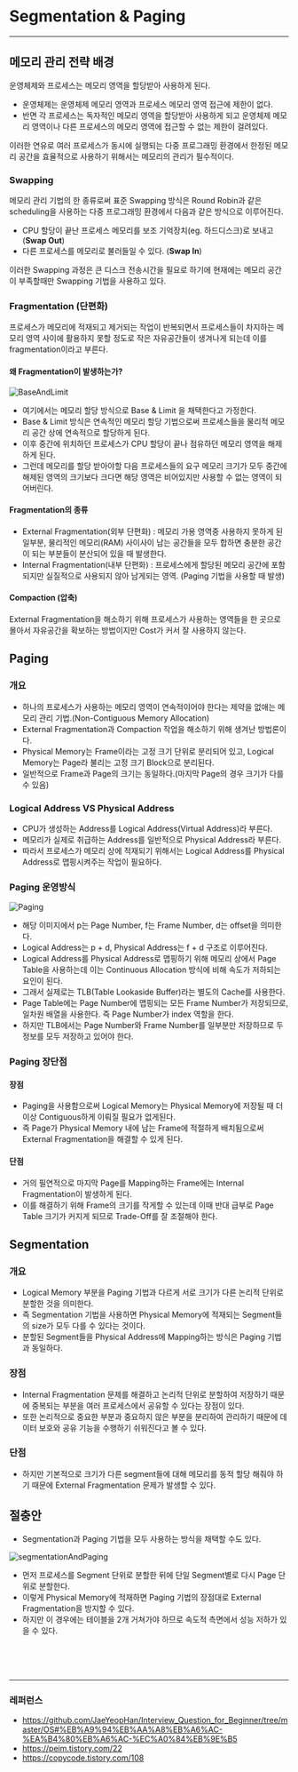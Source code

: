 # Segmentation & Paging

---

## 메모리 관리 전략 배경
운영체제와 프로세스는 메모리 영역을 할당받아 사용하게 된다.
- 운영체제는 운영체제 메모리 영역과 프로세스 메모리 영역 접근에 제한이 없다.
- 반면 각 프로세스는 독자적인 메모리 영역을 할당받아 사용하게 되고 운영체제 메모리 영역이나 다른 프로세스의 메모리 영역에 접근할 수 없는 제한이 걸려있다.

이러한 연유로 여러 프로세스가 동시에 실행되는 다중 프로그래밍 환경에서 한정된 메모리 공간을 효율적으로 사용하기 위해서는 메모리의 관리가 필수적이다.

### Swapping
메모리 관리 기법의 한 종류로써 표준 Swapping 방식은 Round Robin과 같은 scheduling을 사용하는 다중 프로그래밍 환경에서 다음과 같은 방식으로 이루어진다.
- CPU 할당이 끝난 프로세스 메모리를 보조 기억장치(eg. 하드디스크)로 보내고 (**Swap Out**)
- 다른 프로세스를 메모리로 불러들일 수 있다. (**Swap In**)

이러한 Swapping 과정은 큰 디스크 전송시간을 필요로 하기에 현재에는 메모리 공간이 부족할때만 Swapping 기법을 사용하고 있다.

### Fragmentation (단편화)
프로세스가 메모리에 적재되고 제거되는 작업이 반복되면서 프로세스들이 차지하는 메모리 영역 사이에 활용하지 못할 정도로 작은 자유공간들이 생겨나게 되는데 이를 fragmentation이라고 부른다.

#### 왜 Fragmentation이 발생하는가?
![BaseAndLimit](https://user-images.githubusercontent.com/31722737/211134322-b95659d8-a5d6-4a80-a7e7-dfef4f25146b.png)
- 여기에서는 메모리 할당 방식으로 Base & Limit 을 채택한다고 가정한다.
- Base & Limit 방식은 연속적인 메모리 할당 기법으로써 프로세스들을 물리적 메모리 공간 상에 연속적으로 할당하게 된다.
- 이후 중간에 위치하던 프로세스가 CPU 할당이 끝나 점유하던 메모리 영역을 해제하게 된다.
- 그런데 메모리를 할당 받아야할 다음 프로세스들의 요구 메모리 크기가 모두 중간에 해제된 영역의 크기보다 크다면 해당 영역은 비어있지만 사용할 수 없는 영역이 되어버린다.

#### Fragmentation의 종류
- External Fragmentation(외부 단편화) : 메모리 가용 영역중 사용하지 못하게 된 일부분, 물리적인 메모리(RAM) 사이사이 남는 공간들을 모두 합하면 충분한 공간이 되는 부분들이 분산되어 있을 때 발생한다.
- Internal Fragmentation(내부 단편화) : 프로세스에게 할당된 메모리 공간에 포함되지만 실질적으로 사용되지 않아 남게되는 영역. (Paging 기법을 사용할 때 발생)

#### Compaction (압축)
External Fragmentation을 해소하기 위해 프로세스가 사용하는 영역들을 한 곳으로 몰아서 자유공간을 확보하는 방법이지만 Cost가 커서 잘 사용하지 않는다.

## Paging

### 개요
- 하나의 프로세스가 사용하는 메모리 영역이 연속적이어야 한다는 제약을 없애는 메모리 관리 기법.(Non-Contiguous Memory Allocation)
- External Fragmentation과 Compaction 작업을 해소하기 위해 생겨난 방법론이다.
- Physical Memory는 Frame이라는 고정 크기 단위로 분리되어 있고, Logical Memory는 Page라 불리는 고정 크기 Block으로 분리된다.
- 일반적으로 Frame과 Page의 크기는 동일하다.(마지막 Page의 경우 크기가 다를 수 있음)

### Logical Address VS Physical Address
- CPU가 생성하는 Address를 Logical Address(Virtual Address)라 부른다.
- 메모리가 실제로 취급하는 Address를 일반적으로 Physical Address라 부른다.
- 따라서 프로세스가 메모리 상에 적재되기 위해서는 Logical Address를 Physical Address로 맵핑시켜주는 작업이 필요하다.

### Paging 운영방식
![Paging](https://user-images.githubusercontent.com/31722737/211138822-84c2982e-0e73-4bf2-b8e1-9f23d7f5480b.png)
- 해당 이미지에서 p는 Page Number, f는 Frame Number, d는 offset을 의미한다.
- Logical Address는 p + d, Physical Address는 f + d 구조로 이루어진다.
- Logical Address를 Physical Address로 맵핑하기 위해 메모리 상에서 Page Table을 사용하는데 이는 Continuous Allocation 방식에 비해 속도가 저하되는 요인이 된다.
- 그래서 실제로는 TLB(Table Lookaside Buffer)라는 별도의 Cache를 사용한다.
- Page Table에는 Page Number에 맵핑되는 모든 Frame Number가 저장되므로, 일차원 배열을 사용한다. 즉 Page Number가 index 역할을 한다.
- 하지만 TLB에서는 Page Number와 Frame Number를 일부분만 저장하므로 두 정보를 모두 저장하고 있어야 한다.

### Paging 장단점
#### 장점
- Paging을 사용함으로써 Logical Memory는 Physical Memory에 저장될 때 더 이상 Contiguous하게 이뤄질 필요가 없게된다.
- 즉 Page가 Physical Memory 내에 남는 Frame에 적절하게 배치됨으로써 External Fragmentation을 해결할 수 있게 된다.

#### 단점
- 거의 필연적으로 마지막 Page를 Mapping하는 Frame에는 Internal Fragmentation이 발생하게 된다.
- 이를 해결하기 위해 Frame의 크기를 작게할 수 있는데 이때 반대 급부로 Page Table 크기가 커지게 되므로 Trade-Off를 잘 조절해야 한다.


## Segmentation
### 개요
- Logical Memory 부분을 Paging 기법과 다르게 서로 크기가 다른 논리적 단위로 분할한 것을 의미한다.
- 즉 Segmentation 기법을 사용하면 Physical Memory에 적재되는 Segment들의 size가 모두 다를 수 있다는 것이다.
- 분할된 Segment들을 Physical Address에 Mapping하는 방식은 Paging 기법과 동일하다.

### 장점
- Internal Fragmentation 문제를 해결하고 논리적 단위로 분할하여 저장하기 때문에 중복되는 부분을 여러 프로세스에서 공유할 수 있다는 장점이 있다.
- 또한 논리적으로 중요한 부분과 중요하지 않은 부분을 분리하여 관리하기 때문에 데이터 보호와 공유 기능을 수행하기 쉬워진다고 볼 수 있다.

### 단점
- 하지만 기본적으로 크기가 다른 segment들에 대해 메모리를 동적 할당 해줘야 하기 때문에 External Fragmentation 문제가 발생할 수 있다.

## 절충안
- Segmentation과 Paging 기법을 모두 사용하는 방식을 채택할 수도 있다.

![segmentationAndPaging](https://user-images.githubusercontent.com/31722737/211140627-788cf815-6d43-4168-88bb-5f37e574e47e.jpg)
- 먼저 프로세스를 Segment 단위로 분할한 뒤에 단일 Segment별로 다시 Page 단위로 분할한다.
- 이렇게 Physical Memory에 적재하면 Paging 기법의 장점대로 External Fragmentation을 방지할 수 있다.
- 하지만 이 경우에는 테이블을 2개 거쳐가야 하므로 속도적 측면에서 성능 저하가 있을 수 있다.


<br/>
<br/>
<br/>

---

### 레퍼런스
- https://github.com/JaeYeopHan/Interview_Question_for_Beginner/tree/master/OS#%EB%A9%94%EB%AA%A8%EB%A6%AC-%EA%B4%80%EB%A6%AC-%EC%A0%84%EB%9E%B5
- https://peim.tistory.com/22
- https://copycode.tistory.com/108